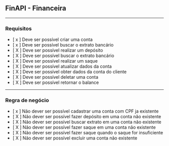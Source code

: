 ## FinAPI - Financeira

---

### Requisitos

- [ x ] Deve ser possível criar uma conta
- [ x ] Deve ser possível buscar o extrato bancário
- [ X ] Deve ser possível realizar um depósito
- [ X ] Deve ser possível buscar o extrato bancário
- [ X ] Deve ser possível realizar um saque
- [ X ] Deve ser possível atualizar dados da conta
- [ X ] Deve ser possível obter dados da conta do cliente
- [ X ] Deve ser possível deletar uma conta
- [ X ] Deve ser possível retornar o balance

---

### Regra de negócio
- [ x ] Não dever ser possível cadastrar uma conta com CPF ja existente
- [ X ] Não dever ser possível fazer depósito em uma conta não existente
- [ X ] Não dever ser possível buscar extrato em uma conta não existente
- [ X ] Não dever ser possível fazer saque em uma conta não existente
- [ X ] Não dever ser possível fazer saque quando o saque for insuficiente
- [ X ] Não dever ser possível excluir uma conta não existente